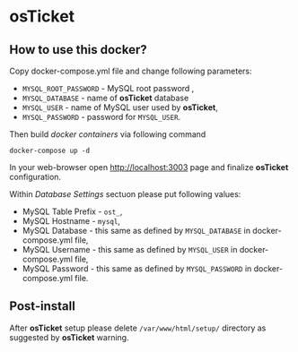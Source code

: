 osTicket
========

How to use this docker?
-----------------------

Copy docker-compose.yml file and change following parameters:
 - `MYSQL_ROOT_PASSWORD` - MySQL root password ,
 - `MYSQL_DATABASE` - name of **osTicket** database
 - `MYSQL_USER` - name of MySQL user used by **osTicket**,
 - `MYSQL_PASSWORD` - password for `MYSQL_USER`.

Then build *docker containers* via following command

    docker-compose up -d

In your web-browser open [http://localhost:3003](http://localhost:3003) page and finalize **osTicket** configuration.

Within *Database Settings* sectuon please put following values:

 - MySQL Table Prefix - `ost_`,
 - MySQL Hostname - `mysql`,
 - MySQL Database - this same as defined by `MYSQL_DATABASE` in docker-compose.yml file,
 - MySQL Username - this same as defined by `MYSQL_USER` in docker-compose.yml file,
 - MySQL Password - this same as defined by `MYSQL_PASSWORD` in docker-compose.yml file.
  
Post-install
------------

After **osTicket** setup please delete `/var/www/html/setup/` directory as suggested by **osTicket** warning.

